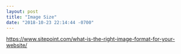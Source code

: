```yaml
---
layout: post
title: "Image Size"
date: "2018-10-23 22:14:44 -0700"
---
```


https://www.sitepoint.com/what-is-the-right-image-format-for-your-website/
